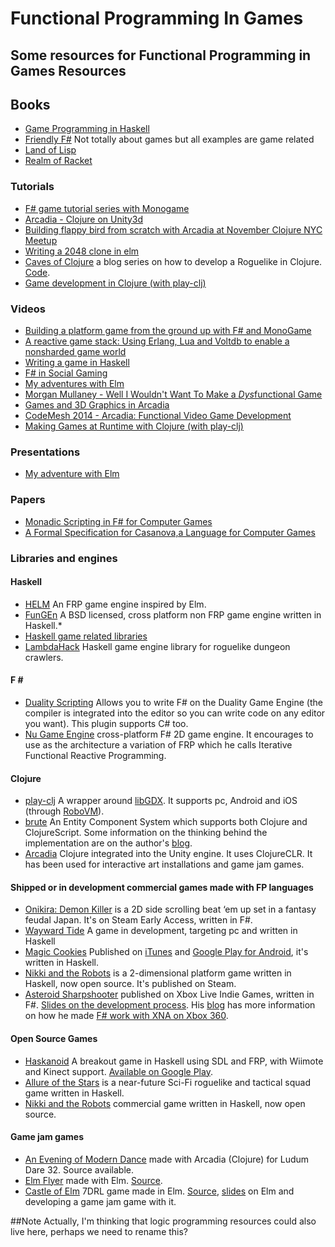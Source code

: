Functional Programming In Games
============================

## Some resources for Functional Programming in Games Resources

## Books

* [Game Programming in Haskell](https://leanpub.com/gameinhaskell)
* [Friendly F#](http://www.amazon.com/Friendly-Fun-game-programming-Book-ebook/dp/B005HHYIWC) Not totally about games but all examples are game related
* [Land of Lisp](http://landoflisp.com/)
* [Realm of Racket](http://realmofracket.com/)

### Tutorials


* [F# game tutorial series with Monogame](http://bruinbrown.wordpress.com/f-game-tutorial-series/)
* [Arcadia - Clojure on Unity3d](https://github.com/arcadia-unity/Arcadia)
* [Building flappy bird from scratch with Arcadia at November Clojure NYC Meetup](https://www.youtube.com/watch?v=tBvNIJzlWEI)
* [Writing a 2048 clone in elm](http://scrambledeggsontoast.github.io/2014/05/09/writing-2048-elm/)
* [Caves of Clojure](http://stevelosh.com/blog/2012/07/caves-of-clojure-01/) a blog series on how to develop a Roguelike in Clojure. [Code](https://github.com/sjl/caves/).
* [Game development in Clojure (with play-clj)](https://www.youtube.com/watch?v=9ilUe7Re-RA)

### Videos

* [Building a platform game from the ground up with F# and MonoGame](https://www.youtube.com/playlist?list=PLIH3o_QrxxcfNMC3TjZ5NlHnB1AmcyaiV)
* [A reactive game stack: Using Erlang, Lua and Voltdb to enable a nonsharded game world](https://www.youtube.com/watch?v=BiBvOGP-GNg)
* [Writing a game in Haskell](https://www.youtube.com/watch?v=1MNTerD8IuI)
* [F# in Social Gaming](https://www.youtube.com/watch?v=ZMfqNfAGZHg)
* [My adventures with Elm](https://vimeo.com/113703868)
* [Morgan Mullaney - Well I Wouldn't Want To Make a *Dys*functional Game](http://www.meetup.com/FunctionalKats/events/221966876/)
* [Games and 3D Graphics in Arcadia](https://www.youtube.com/watch?v=zmmdYyAQhmM)
* [CodeMesh 2014 - Arcadia: Functional Video Game Development](https://www.youtube.com/watch?v=lHz5A19h9Z8)
* [Making Games at Runtime with Clojure (with play-clj)](https://www.youtube.com/watch?v=0GzzFeS5cMc)

### Presentations

* [My adventure with Elm](http://www.slideshare.net/theburningmonk/my-adventure-with-elm-46396046)

### Papers

* [Monadic Scripting in F# for Computer Games](http://www.dsi.unive.it/~orsini/documenti/MonadicScripting2.pdf)
* [A Formal Specification for Casanova,a Language for Computer Games](http://www.dsi.unive.it/~orsini/documenti/SpecificationCasanova.pdf)

### Libraries and engines

#### Haskell
* [HELM](http://helm-engine.org/) An FRP game engine inspired by Elm. 
* [FunGEn](http://joyful.com/fungen/) A BSD licensed, cross platform non FRP game engine written in Haskell.* 
* [Haskell game related libraries](http://hackage.haskell.org/packages/#cat:game)
* [LambdaHack](https://github.com/LambdaHack/LambdaHack) Haskell game engine library for roguelike dungeon crawlers.

#### F &#35;

* [Duality Scripting](https://github.com/BraveSirAndrew/DualityScripting) Allows you to write F# on the Duality Game Engine (the compiler is integrated into the editor so you can write code on any editor you want). This plugin supports C# too.
* [Nu Game Engine](https://github.com/bryanedds/FPWorks) cross-platform F# 2D game engine. It encourages to use as the architecture a variation of FRP which he calls Iterative Functional Reactive Programming.

#### Clojure

* [play-clj](https://github.com/oakes/play-clj) A wrapper around [libGDX](http://libgdx.badlogicgames.com/). It supports pc, Android and iOS (through [RoboVM](http://robovm.com/)).
* [brute](https://github.com/markmandel/brute) An Entity Component System which supports both Clojure and ClojureScript. Some information on the thinking behind the implementation are on the author's [blog](http://www.compoundtheory.com/brute-entity-component-system-library-0-2-0-the-sequel/).
* [Arcadia](http://arcadia-unity.tumblr.com/) Clojure integrated into the Unity engine. It uses ClojureCLR. It has been used for interactive art installations and game jam games.

#### Shipped or in development commercial games made with FP languages
* [Onikira: Demon Killer](http://www.digitalfurnacegames.com/) is a 2D side scrolling beat ‘em up set in a fantasy feudal Japan. It's on Steam Early Access, written in F#.
* [Wayward Tide](http://blog.chucklefish.org/set-sail-for-wayward-tide/) A game in development, targeting pc and written in Haskell
* [Magic Cookies](http://keera.co.uk/blog/2015/03/19/magic-cookies-released-google-play/) Published on [iTunes](https://itunes.apple.com/us/app/magic-cookies/id1244709871) and [Google Play for Android](https://play.google.com/store/apps/details?id=uk.co.keera.games.magiccookies), it's written in Haskell.
* [Nikki and the Robots](https://github.com/nikki-and-the-robots/nikki) is a 2-dimensional platform game written in Haskell, now open source. It's published on Steam.
* [Asteroid Sharpshooter](http://marketplace.xbox.com/en-US/Product/Asteroid-Sharpshooter/66acd000-77fe-1000-9115-d80258550797) published on Xbox Live Indie Games, written in F#. [Slides on the development process](https://docs.google.com/presentation/d/1teGhBf-m7qRkMzsbCKvRcIEo-QLwdK9w8VOEWqu1qWQ/edit#slide=id.p). His [blog](http://sharp-gamedev.blogspot.co.uk/2011/03/asteroid-sharpshooter-post-mortem.html) has more information on how he made [F# work with XNA on Xbox 360](http://sharp-gamedev.blogspot.co.uk/search/label/xna).

#### Open Source Games
* [Haskanoid](https://github.com/ivanperez-keera/haskanoid) A breakout game in Haskell using SDL and FRP, with Wiimote and Kinect support. [Available on Google Play](https://play.google.com/store/apps/details?id=uk.co.keera.games.breakout.beta).
* [Allure of the Stars](https://github.com/AllureOfTheStars/Allure) is a near-future Sci-Fi roguelike and tactical squad game written in Haskell. 
* [Nikki and the Robots](https://github.com/nikki-and-the-robots/nikki) commercial game written in Haskell, now open source.

#### Game jam games
* [An Evening of Modern Dance](http://ludumdare.com/compo/ludum-dare-32/?action=preview&uid=1066) made with Arcadia (Clojure) for Ludum Dare 32. Source available.
* [Elm Flyer](http://jcollard.github.io/elm-flyer/) made with Elm. [Source](https://github.com/jcollard/elm-flyer-2014).
* [Castle of Elm](http://www.castleofelm.com/) 7DRL game made in Elm. [Source](https://github.com/doppioslash/CastleOfElm), [slides](http://slides.com/doppioslash/the-elm-language-livjavascriptug) on Elm and developing a game jam game with it.

##Note
Actually, I'm thinking that logic programming resources could also live here, perhaps we need to rename this? 
